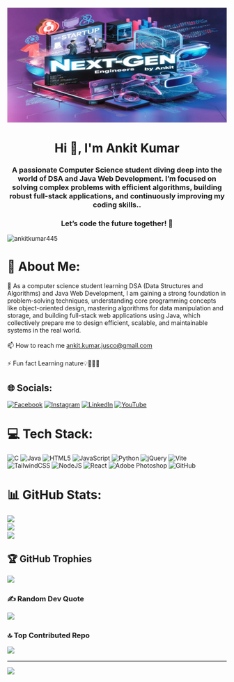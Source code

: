 ![logo](https://github.com/Ankitkumar445/Ankitkumar445/blob/main/Github.banner.png)
<h1 align="center">Hi 👋, I'm Ankit Kumar</h1>
<h3 align="center">A passionate Computer Science student diving deep into the world of DSA and Java Web Development.
I’m focused on solving complex problems with efficient algorithms, building robust full-stack applications, and continuously improving my coding skills..</h3>
<h3 align="center">Let’s code the future together! 🚀</h3>

<p align="left"> <img src="https://komarev.com/ghpvc/?username=ankitkumar445&label=Profile%20views&color=0e75b6&style=flat" alt="ankitkumar445" /> </p>

# 💫 About Me:
🌱 As a computer science student learning DSA (Data Structures and Algorithms) and Java Web Development, I am gaining a strong foundation in problem-solving techniques, understanding core programming concepts like object-oriented design, mastering algorithms for data manipulation and storage, and building full-stack web applications using Java, which collectively prepare me to design efficient, scalable, and maintainable systems in the real world.<br><br>📫 How to reach me ankit.kumar.jusco@gmail.com<br><br>⚡ Fun fact Learning nature💡🧑🏻‍💻


## 🌐 Socials:
[![Facebook](https://img.shields.io/badge/Facebook-%231877F2.svg?logo=Facebook&logoColor=white)](https://facebook.com/https://www.facebook.com/p/ankit-kumar-100024756009367/) [![Instagram](https://img.shields.io/badge/Instagram-%23E4405F.svg?logo=Instagram&logoColor=white)](https://instagram.com/https://www.instagram.com/official_ankit_kumar_choudhary/) [![LinkedIn](https://img.shields.io/badge/LinkedIn-%230077B5.svg?logo=linkedin&logoColor=white)](https://linkedin.com/in/https://www.linkedin.com/in/ankit-kumar-035083304/) [![YouTube](https://img.shields.io/badge/YouTube-%23FF0000.svg?logo=YouTube&logoColor=white)](https://youtube.com/@https://www.youtube.com/@NextGenEngineers) 

# 💻 Tech Stack:
![C](https://img.shields.io/badge/c-%2300599C.svg?style=for-the-badge&logo=c&logoColor=white) ![Java](https://img.shields.io/badge/java-%23ED8B00.svg?style=for-the-badge&logo=openjdk&logoColor=white) ![HTML5](https://img.shields.io/badge/html5-%23E34F26.svg?style=for-the-badge&logo=html5&logoColor=white) ![JavaScript](https://img.shields.io/badge/javascript-%23323330.svg?style=for-the-badge&logo=javascript&logoColor=%23F7DF1E) ![Python](https://img.shields.io/badge/python-3670A0?style=for-the-badge&logo=python&logoColor=ffdd54) ![jQuery](https://img.shields.io/badge/jquery-%230769AD.svg?style=for-the-badge&logo=jquery&logoColor=white) ![Vite](https://img.shields.io/badge/vite-%23646CFF.svg?style=for-the-badge&logo=vite&logoColor=white) ![TailwindCSS](https://img.shields.io/badge/tailwindcss-%2338B2AC.svg?style=for-the-badge&logo=tailwind-css&logoColor=white) ![NodeJS](https://img.shields.io/badge/node.js-6DA55F?style=for-the-badge&logo=node.js&logoColor=white) ![React](https://img.shields.io/badge/react-%2320232a.svg?style=for-the-badge&logo=react&logoColor=%2361DAFB) ![Adobe Photoshop](https://img.shields.io/badge/adobe%20photoshop-%2331A8FF.svg?style=for-the-badge&logo=adobe%20photoshop&logoColor=white) ![GitHub](https://img.shields.io/badge/github-%23121011.svg?style=for-the-badge&logo=github&logoColor=white)
# 📊 GitHub Stats:
![](https://github-readme-stats.vercel.app/api?username=Ankitkumar445&theme=dark&hide_border=false&include_all_commits=false&count_private=false)<br/>
![](https://github-readme-streak-stats.herokuapp.com/?user=Ankitkumar445&theme=dark&hide_border=false)<br/>
![](https://github-readme-stats.vercel.app/api/top-langs/?username=Ankitkumar445&theme=dark&hide_border=false&include_all_commits=false&count_private=false&layout=compact)

## 🏆 GitHub Trophies
![](https://github-profile-trophy.vercel.app/?username=Ankitkumar445&theme=default&no-frame=false&no-bg=false&margin-w=4)

### ✍️ Random Dev Quote
![](https://quotes-github-readme.vercel.app/api?type=horizontal&theme=dark)

### 🔝 Top Contributed Repo
![](https://github-contributor-stats.vercel.app/api?username=Ankitkumar445&limit=5&theme=dark&combine_all_yearly_contributions=true)

---
[![](https://visitcount.itsvg.in/api?id=Ankitkumar445&icon=0&color=0)](https://visitcount.itsvg.in)

<!-- Proudly created with GPRM ( https://gprm.itsvg.in ) -->
